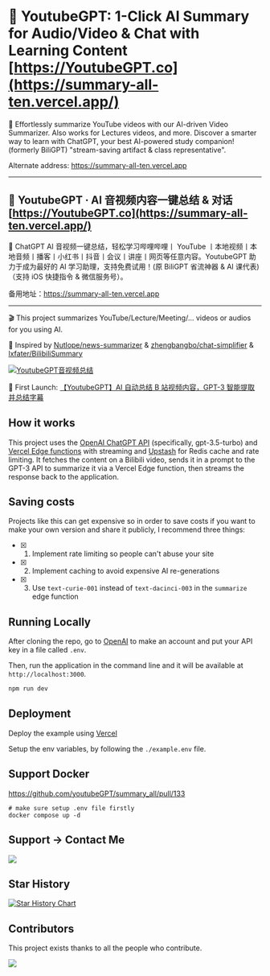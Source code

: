 # 🤖 YoutubeGPT: 1-Click AI Summary for Audio/Video & Chat with Learning Content [https://YoutubeGPT.co](https://summary-all-ten.vercel.app/)

🎉 Effortlessly summarize YouTube videos with our AI-driven Video Summarizer. Also works for Lectures videos, and more. Discover a smarter way to learn with ChatGPT, your best AI-powered study companion! (formerly BiliGPT) "stream-saving artifact & class representative".

Alternate address: https://summary-all-ten.vercel.app

---

## 🤖 YoutubeGPT · AI 音视频内容一键总结 & 对话 [https://YoutubeGPT.co](https://summary-all-ten.vercel.app/)

🎉 ChatGPT AI 音视频一键总结，轻松学习哔哩哔哩丨 YouTube 丨本地视频丨本地音频丨播客丨小红书丨抖音丨会议丨讲座丨网页等任意内容。YoutubeGPT 助力于成为最好的 AI 学习助理，支持免费试用！(原 BiliGPT 省流神器 & AI 课代表)（支持 iOS 快捷指令 & 微信服务号）。

备用地址：https://summary-all-ten.vercel.app

---

🎬 This project summarizes YouTube/Lecture/Meeting/... videos or audios for you using AI.

🤯 Inspired by [Nutlope/news-summarizer](https://github.com/Nutlope/news-summarizer) & [zhengbangbo/chat-simplifier](https://github.com/zhengbangbo/chat-simplifier/) & [lxfater/BilibiliSummary](https://github.com/lxfater/BilibiliSummary)

[![YoutubeGPT音视频总结](./public/YoutubeGPT.gif)](https://twitter.com/Jimmy_JingLv/status/1630137750572728320?s=20)

🚀 First Launch: [【YoutubeGPT】AI 自动总结 B 站视频内容，GPT-3 智能提取并总结字幕](https://www.bilibili.com/video/BV1fX4y1Q7Ux/?vd_source=dd5a650b0ad84edd0d54bb18196ecb86)

## How it works

This project uses the [OpenAI ChatGPT API](https://openai.com/api/) (specifically, gpt-3.5-turbo) and [Vercel Edge functions](https://vercel.com/features/edge-functions) with streaming and [Upstash](https://console.upstash.com/) for Redis cache and rate limiting. It fetches the content on a Bilibili video, sends it in a prompt to the GPT-3 API to summarize it via a Vercel Edge function, then streams the response back to the application.

## Saving costs

Projects like this can get expensive so in order to save costs if you want to make your own version and share it publicly, I recommend three things:

- [x] 1. Implement rate limiting so people can't abuse your site
- [x] 2. Implement caching to avoid expensive AI re-generations
- [x] 3. Use `text-curie-001` instead of `text-dacinci-003` in the `summarize` edge function

## Running Locally

After cloning the repo, go to [OpenAI](https://beta.openai.com/account/api-keys) to make an account and put your API key in a file called `.env`.

Then, run the application in the command line and it will be available at `http://localhost:3000`.

```bash
npm run dev
```

## Deployment

Deploy the example using [Vercel](https://vercel.com?utm_source=github&utm_medium=readme&utm_campaign=vercel-examples)

Setup the env variables, by following the `./example.env` file.


## Support Docker

https://github.com/youtubeGPT/summary_all/pull/133

```shell
# make sure setup .env file firstly
docker compose up -d
```

## Support -> Contact Me

![](./public/wechat.jpg)

## Star History

[![Star History Chart](https://api.star-history.com/svg?repos=youtubeGPT/summary_all&type=Date)](https://star-history.com/#youtubeGPT/summary_all&Date)

## Contributors

This project exists thanks to all the people who contribute.

 <a href="https://github.com/youtubeGPT/summary_all/graphs/contributors">
  <img src="https://contrib.rocks/image?repo=youtubeGPT/summary_all" />
 </a>
